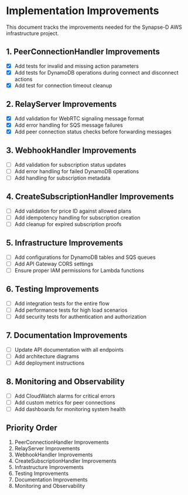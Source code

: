 # Implementation Improvements

This document tracks the improvements needed for the Synapse-D AWS infrastructure project.

## 1. PeerConnectionHandler Improvements
- [x] Add tests for invalid and missing action parameters
- [x] Add tests for DynamoDB operations during connect and disconnect actions
- [x] Add test for connection timeout cleanup

## 2. RelayServer Improvements
- [x] Add validation for WebRTC signaling message format
- [x] Add error handling for SQS message failures
- [x] Add peer connection status checks before forwarding messages

## 3. WebhookHandler Improvements
- [ ] Add validation for subscription status updates
- [ ] Add error handling for failed DynamoDB operations
- [ ] Add handling for subscription metadata

## 4. CreateSubscriptionHandler Improvements
- [ ] Add validation for price ID against allowed plans
- [ ] Add idempotency handling for subscription creation
- [ ] Add cleanup for expired subscription proofs

## 5. Infrastructure Improvements
- [ ] Add configurations for DynamoDB tables and SQS queues
- [ ] Add API Gateway CORS settings
- [ ] Ensure proper IAM permissions for Lambda functions

## 6. Testing Improvements
- [ ] Add integration tests for the entire flow
- [ ] Add performance tests for high load scenarios
- [ ] Add security tests for authentication and authorization

## 7. Documentation Improvements
- [ ] Update API documentation with all endpoints
- [ ] Add architecture diagrams
- [ ] Add deployment instructions

## 8. Monitoring and Observability
- [ ] Add CloudWatch alarms for critical errors
- [ ] Add custom metrics for peer connections
- [ ] Add dashboards for monitoring system health

## Priority Order
1. PeerConnectionHandler Improvements
2. RelayServer Improvements
3. WebhookHandler Improvements
4. CreateSubscriptionHandler Improvements
5. Infrastructure Improvements
6. Testing Improvements
7. Documentation Improvements
8. Monitoring and Observability 